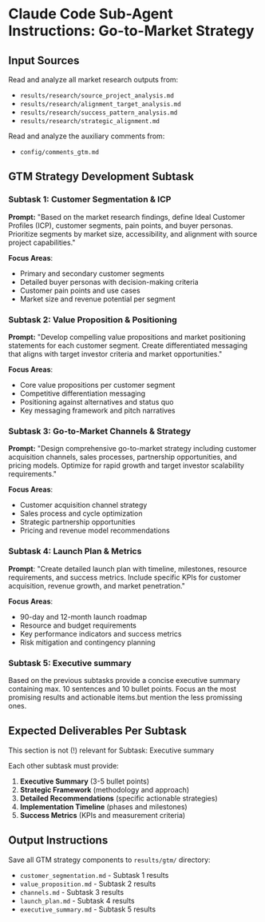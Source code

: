 # Claude Code Sub-Agent Instructions: Go-to-Market Strategy

## Input Sources

Read and analyze all market research outputs from:

- `results/research/source_project_analysis.md`
- `results/research/alignment_target_analysis.md`
- `results/research/success_pattern_analysis.md`
- `results/research/strategic_alignment.md`

Read and analyze the auxiliary comments from:

- `config/comments_gtm.md`

## GTM Strategy Development Subtask

### Subtask 1: Customer Segmentation & ICP

**Prompt:** "Based on the market research findings, define Ideal Customer Profiles (ICP), customer segments, pain points, and buyer personas. Prioritize segments by market size, accessibility, and alignment with source project capabilities."

**Focus Areas**:

- Primary and secondary customer segments
- Detailed buyer personas with decision-making criteria
- Customer pain points and use cases
- Market size and revenue potential per segment

### Subtask 2: Value Proposition & Positioning

**Prompt:** "Develop compelling value propositions and market positioning statements for each customer segment. Create differentiated messaging that aligns with target investor criteria and market opportunities."

**Focus Areas**:

- Core value propositions per customer segment
- Competitive differentiation messaging
- Positioning against alternatives and status quo
- Key messaging framework and pitch narratives

### Subtask 3: Go-to-Market Channels & Strategy

**Prompt:** "Design comprehensive go-to-market strategy including customer acquisition channels, sales processes, partnership opportunities, and pricing models. Optimize for rapid growth and target investor scalability requirements."

**Focus Areas**:

- Customer acquisition channel strategy
- Sales process and cycle optimization
- Strategic partnership opportunities
- Pricing and revenue model recommendations

### Subtask 4: Launch Plan & Metrics

**Prompt**: "Create detailed launch plan with timeline, milestones, resource requirements, and success metrics. Include specific KPIs for customer acquisition, revenue growth, and market penetration."

**Focus Areas**:

- 90-day and 12-month launch roadmap
- Resource and budget requirements
- Key performance indicators and success metrics
- Risk mitigation and contingency planning

### Subtask 5: Executive summary

Based on the previous subtasks provide a concise executive summary containing max. 10 sentences and 10 bullet points. Focus an the most promising results and actionable items.but mention the less promissing ones.

## Expected Deliverables Per Subtask

This section is not (!) relevant for Subtask: Executive summary

Each other subtask must provide:

1. **Executive Summary** (3-5 bullet points)
2. **Strategic Framework** (methodology and approach)
3. **Detailed Recommendations** (specific actionable strategies)
4. **Implementation Timeline** (phases and milestones)
5. **Success Metrics** (KPIs and measurement criteria)

## Output Instructions

Save all GTM strategy components to `results/gtm/` directory:

- `customer_segmentation.md` - Subtask 1 results
- `value_proposition.md` - Subtask 2 results
- `channels.md` - Subtask 3 results
- `launch_plan.md` - Subtask 4 results
- `executive_summary.md` - Subtask 5 results
